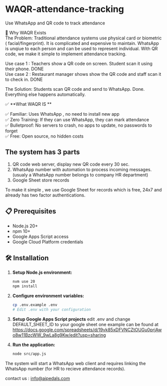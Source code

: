 # WAQR-attendance-tracking

Use WhatsApp and QR code to track attendance   


🎯 Why WAQR Exists  
The Problem:  Traditional attendance systems use physical card or biometric ( facial/fingerprint). It is complicated and expensive to maintain. WhatsApp is unqiue to each person and can be used to represent individual. With QR code, we make it simple to implement attendance tracking. 

Use case 1 : Teachers show a QR code on screen. Student scan it using their phone. DONE  
Use case 2 : Restaurant manager shows show the QR code and staff scan it to check in. DONE  

The Solution: Students scan QR code and send to WhatsApp. Done. Everything else happens automatically.  


✅ **What WAQR IS **  

✅ Familiar: Uses WhatsApp , no need to install new app  
✅ Zero Training: If they can use WhatsApp, they can mark attendance  
✅ Bulletproof: No servers to crash, no apps to update, no passwords to forget  
✅ Free: Open source, no hidden costs  



## The system has 3 parts  

1. QR code web server, display new QR code every 30 sec.  
2. WhatsApp number with automation to process incoming messages. (usualy a WhatsApp number belongs to company HR department) 
3. Google Sheet store records

   
To make it simple , we use Google Sheet for records which is free, 24x7 and already has two factor authentications.  


## 📋 Prerequisites

- Node.js 20+
- npm 10+
- Google Apps Script access
- Google Cloud Platform credentials

## 🛠 Installation

1. **Setup Node.js environment:**
   ```bash
   nvm use 20
   npm install
   ```

2. **Configure environment variables:**
   ```bash
   cp .env.example .env
   # Edit .env with your configuration
   ```

3. **Setup Google Apps Script projects**
   edit .env and change DEFAULT_SHEET_ID to your google sheet
   one example can be found at https://docs.google.com/spreadsheets/d/19vk85xDFVNCZtOUGu0prjAwo8w11BzcWW_9wLa8g9Kw/edit?usp=sharing  
   
5. **Run the application:**
   ```bash
   node src/app.js
   ```

The system will start a WhatsApp web client and requires linking the WhatsApp number (for HR to recieve attendance records). 




contact us : info@aipedals.com   
